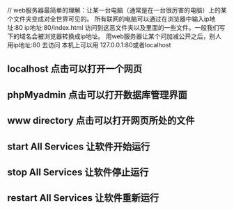 // web服务器最简单的理解：让某一台电脑（通常是在一台很厉害的电脑）上的某个文件夹变成对全世界可见的。   所有联网的电脑可以通过在浏览器中输入ip地址:80   ip地址:80/index.html
访问到这恶文件夹以及里面的一些文件。一般我们写下的域名会被浏览器转换成ip地址。 用web服务器让某个问加减公开之后，别人用ip地址:80 去访问
本机上可以用 127.0.0.1:80或者localhost

## localhost  点击可以打开一个网页
## phpMyadmin 点击可以打开数据库管理界面
## www directory 点击可以打开网页所处的文件
## start All Services       让软件开始运行
## stop All Services		让软件停止运行
## restart All Services		让软件重新运行









